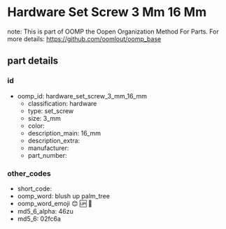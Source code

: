 # Hardware Set Screw 3 Mm 16 Mm  

note: This is part of OOMP the Oopen Organization Method For Parts. For more details: https://github.com/oomlout/oomp_base

##  part details





### id
* oomp_id: hardware_set_screw_3_mm_16_mm
  * classification: hardware
  * type: set_screw
  * size: 3_mm
  * color: 
  * description_main: 16_mm
  * description_extra: 
  * manufacturer: 
  * part_number: 

### other_codes
* short_code: 
* oomp_word: blush up palm_tree
* oomp_word_emoji :blush: :up: :palm_tree:
* md5_6_alpha: 46zu
* md5_6: 02fc6a